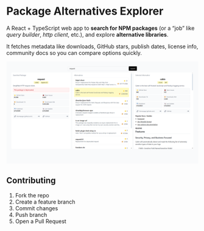 # Package Alternatives Explorer

A React + TypeScript web app to **search for NPM packages** (or a “job” like *query builder*, *http client*, etc.), and explore **alternative libraries**.

It fetches metadata like downloads, GitHub stars, publish dates, license info, community docs so you can compare options quickly.

![screenshot](./ss.png)

## Contributing

1. Fork the repo
2. Create a feature branch
3. Commit changes
4. Push branch
5. Open a Pull Request
